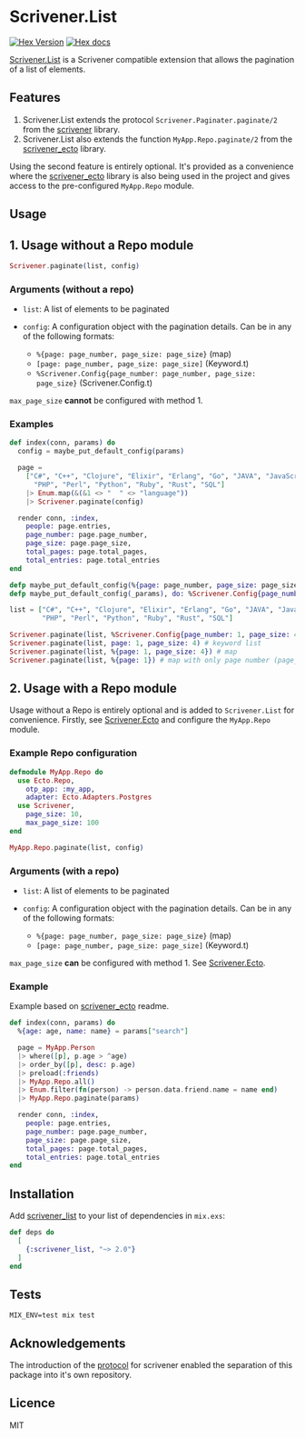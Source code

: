 # Scrivener.List
[![Hex Version](http://img.shields.io/hexpm/v/scrivener_list.svg?style=flat)](https://hex.pm/packages/scrivener_list)
[![Hex docs](http://img.shields.io/badge/hex.pm-docs-green.svg?style=flat)](https://hexdocs.pm/scrivener_list)

[Scrivener.List](https://hex.pm/packages/scrivener_list) is a Scrivener compatible extension that
allows the pagination of a list of elements.

## Features

1.  Scrivener.List extends the protocol `Scrivener.Paginater.paginate/2` from the [scrivener](https://github.com/drewolson/scrivener) library.
1.  Scrivener.List also extends the function `MyApp.Repo.paginate/2` from the [scrivener_ecto](https://github.com/drewolson/scrivener_ecto) library.

Using the second feature is entirely optional. It's provided as a convenience where the [scrivener_ecto](https://github.com/drewolson/scrivener_ecto)
library is also being used in the project and gives access to the
pre-configured `MyApp.Repo` module.

## Usage

## 1. Usage without a Repo module

```elixir
Scrivener.paginate(list, config)
```

### Arguments (without a repo)

-   ```list```: A list of elements to be paginated

-   ```config```: A configuration object with the pagination details.
    Can be in any of the following formats:
    -   ```%{page: page_number, page_size: page_size}``` (map)
    -   ```[page: page_number, page_size: page_size]``` (Keyword.t)
    -   ```%Scrivener.Config{page_number: page_number, page_size: page_size}``` (Scrivener.Config.t)

`max_page_size` **cannot** be configured with method 1.

### Examples

```elixir
def index(conn, params) do
  config = maybe_put_default_config(params)

  page =
    ["C#", "C++", "Clojure", "Elixir", "Erlang", "Go", "JAVA", "JavaScript", "Lisp",
      "PHP", "Perl", "Python", "Ruby", "Rust", "SQL"]
    |> Enum.map(&(&1 <> "  " <> "language"))
    |> Scrivener.paginate(config)

  render conn, :index,
    people: page.entries,
    page_number: page.page_number,
    page_size: page.page_size,
    total_pages: page.total_pages,
    total_entries: page.total_entries
end

defp maybe_put_default_config(%{page: page_number, page_size: page_size} = params), do: params
defp maybe_put_default_config(_params), do: %Scrivener.Config{page_number: 1, page_size: 10}
```

```elixir
list = ["C#", "C++", "Clojure", "Elixir", "Erlang", "Go", "JAVA", "JavaScript", "Lisp",
        "PHP", "Perl", "Python", "Ruby", "Rust", "SQL"]

Scrivener.paginate(list, %Scrivener.Config{page_number: 1, page_size: 4}) # %Scrivener.Config{}
Scrivener.paginate(list, page: 1, page_size: 4) # keyword list
Scrivener.paginate(list, %{page: 1, page_size: 4}) # map
Scrivener.paginate(list, %{page: 1}) # map with only page number (page_size defaults to 10)
```

## 2. Usage with a Repo module

Usage without a Repo is entirely optional and is added to `Scrivener.List` for convenience.
Firstly, see [Scrivener.Ecto](https://github.com/drewolson/scrivener_ecto) and configure the `MyApp.Repo` module.

### Example Repo configuration

```elixir
defmodule MyApp.Repo do
  use Ecto.Repo,
    otp_app: :my_app,
    adapter: Ecto.Adapters.Postgres
  use Scrivener,
    page_size: 10,
    max_page_size: 100
end
```

```elixir
MyApp.Repo.paginate(list, config)
```

### Arguments (with a repo)

-   ```list```: A list of elements to be paginated

-   ```config```: A configuration object with the pagination details.
    Can be in any of the following formats:
    -   ```%{page: page_number, page_size: page_size}``` (map)
    -   ```[page: page_number, page_size: page_size]``` (Keyword.t)

`max_page_size` **can** be configured with method 1. See [Scrivener.Ecto](https://github.com/drewolson/scrivener_ecto).

### Example

Example based on [scrivener_ecto](https://github.com/drewolson/scrivener_ecto) readme.

```elixir
def index(conn, params) do
  %{age: age, name: name} = params["search"]

  page = MyApp.Person
  |> where([p], p.age > ^age)
  |> order_by([p], desc: p.age)
  |> preload(:friends)
  |> MyApp.Repo.all()
  |> Enum.filter(fn(person) -> person.data.friend.name = name end)
  |> MyApp.Repo.paginate(params)

  render conn, :index,
    people: page.entries,
    page_number: page.page_number,
    page_size: page.page_size,
    total_pages: page.total_pages,
    total_entries: page.total_entries
end
```

## Installation

Add [scrivener_list](https://hex.pm/packages/scrivener_list) to your list of dependencies in `mix.exs`:

```elixir
def deps do
  [
    {:scrivener_list, "~> 2.0"}
  ]
end
```

## Tests

```shell
MIX_ENV=test mix test
```

## Acknowledgements

The introduction of the [protocol](http://blog.drewolson.org/extensible-design-with-protocols/)
for scrivener enabled the separation of this package into it's own
repository.

## Licence

MIT
